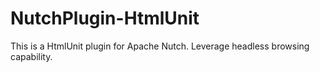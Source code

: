 # NutchPlugin-HtmlUnit
This is a HtmlUnit plugin for Apache Nutch. Leverage headless browsing capability.
